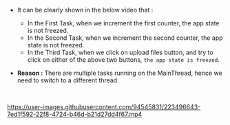 - It can be clearly shown in the below video that :
  - In the First Task, when we increment the first counter, the app state is not freezed.
  - In the Second Task, when we increment the second counter, the app state is not freezed.
  - In the Third Task, when we click on upload files button, and try to click on either of the above two buttons, `the app state is freezed`.
  
 - **Reason :** There are multiple tasks running on the MainThread, hence we need to switch to a different thread.
  <br>
  

https://user-images.githubusercontent.com/94545831/223496643-7ed1f592-22f8-4724-b46d-b21d27dd4f67.mp4


